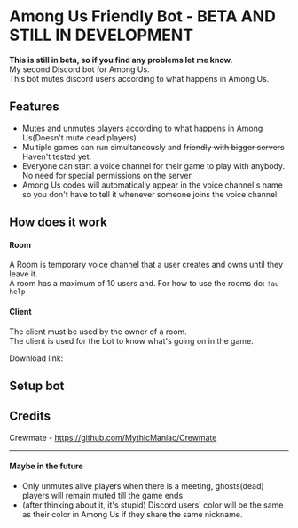 # Among Us Friendly Bot - BETA AND STILL IN DEVELOPMENT
**This is still in beta, so if you find any problems let me know.**  
My second Discord bot for Among Us.  
This bot mutes discord users according to what happens in Among Us.

## Features
* Mutes and unmutes players according to what happens in Among Us(Doesn't mute dead players).
* Multiple games can run simultaneously and ~~friendly with bigger servers~~ Haven't tested yet.
* Everyone can start a voice channel for their game to play with anybody. No need for special permissions on the server
* Among Us codes will automatically appear in the voice channel's name so you don't have to tell it whenever someone joins the voice channel.

## How does it work
#### Room
A Room is temporary voice channel that a user creates and owns until they leave it.  
A room has a maximum of 10 users and.
For how to use the rooms do: `!au help`
#### Client
The client must be used by the owner of a room.  
The client is used for the bot to know what's going on in the game.  

Download link:

## Setup bot

## Credits
Crewmate - https://github.com/MythicManiac/Crewmate

---
#### Maybe in the future
* Only unmutes alive players when there is a meeting, ghosts(dead) players will remain muted till the game ends
* (after thinking about it, it's stupid) Discord users' color will be the same as their color in Among Us if they share the same nickname.

